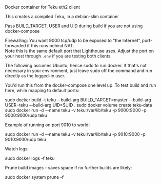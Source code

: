 Docker container for Teku eth2 client

This creates a compiled Teku, in a debian-slim container

Pass BUILD_TARGET, USER and UID during build if you are not using docker-compose

Firewalling: You want 9000 tcp/udp to be exposed to "the Internet", port-forwarded if
this runs behind NAT.<br />
Note this is the same default port that Lighthouse uses. Adjust the port on your host
through `.env` if you are testing both clients.

The following assumes Ubuntu, hence sudo to run docker. If that's not necessary in your environment,
just leave sudo off the command and run directly as the logged-in user.

You'd run this from the docker-compose one level up. To test build and run here, while mapping to default ports:

sudo docker build -t teku --build-arg BUILD_TARGET=master --build-arg USER=teku --build-arg UID=$UID .
sudo docker volume create teku-data
sudo docker run -d --name teku -v teku:/var/lib/teku -p 9000:9000 -p 9000:9000/udp teku

Example of running on port 9010 to world:

sudo docker run -d --name teku -v teku:/var/lib/teku -p 9010:9000 -p 9010:9000/udp teku

Watch logs:

sudo docker logs -f teku

Prune build images - saves space if no further builds are likely:

sudo docker system prune -f
